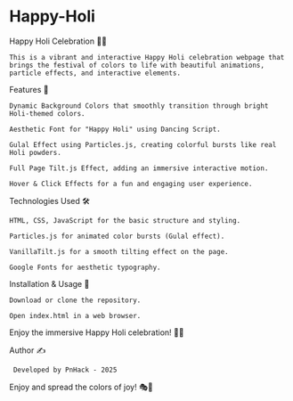 # Happy-Holi

Happy Holi Celebration 🎨✨

    This is a vibrant and interactive Happy Holi celebration webpage that brings the festival of colors to life with beautiful animations, particle effects, and interactive elements.

Features 🎉

    Dynamic Background Colors that smoothly transition through bright Holi-themed colors.

    Aesthetic Font for "Happy Holi" using Dancing Script.

    Gulal Effect using Particles.js, creating colorful bursts like real Holi powders.

    Full Page Tilt.js Effect, adding an immersive interactive motion.

    Hover & Click Effects for a fun and engaging user experience.

Technologies Used 🛠️

    HTML, CSS, JavaScript for the basic structure and styling.

    Particles.js for animated color bursts (Gulal effect).

    VanillaTilt.js for a smooth tilting effect on the page.

    Google Fonts for aesthetic typography.

Installation & Usage 🚀

    Download or clone the repository.

    Open index.html in a web browser.

Enjoy the immersive Happy Holi celebration! 🎨✨





Author ✍️

     Developed by PnHack - 2025

Enjoy and spread the colors of joy! 🎭🌈

